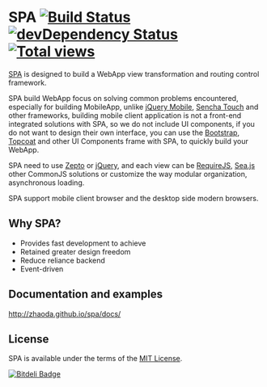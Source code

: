 # SPA [![Build Status](https://travis-ci.org/zhaoda/spa.png?branch=master)](https://travis-ci.org/zhaoda/spa) [![devDependency Status](https://david-dm.org/zhaoda/spa/dev-status.png)](https://david-dm.org/zhaoda/spa#info=devDependencies) [![Total views](https://sourcegraph.com/api/repos/github.com/zhaoda/spa/counters/views.png)](https://sourcegraph.com/github.com/zhaoda/spa)

[SPA](http://zhaoda.github.io/spa/docs/) is designed to build a WebApp view transformation and routing control framework.

SPA build WebApp focus on solving common problems encountered, especially for building MobileApp, unlike [jQuery Mobile](http://jquerymobile.com/), [Sencha Touch](http://www.sencha.com/products/touch/) and other frameworks, building mobile client application is not a front-end integrated solutions with SPA, so we do not include UI components, if you do not want to design their own interface, you can use the [Bootstrap](http://getbootstrap.com/), [Topcoat](http://topcoat.io/) and other UI Components frame with SPA, to quickly build your WebApp.

SPA need to use [Zepto](http://zeptojs.com/) or [jQuery](http://jquery.com/), and each view can be [RequireJS](http://requirejs.org/), [Sea.js](http://seajs.org/docs/) other CommonJS solutions or customize the way modular organization, asynchronous loading.

SPA support mobile client browser and the desktop side modern browsers.

## Why SPA?

* Provides fast development to achieve
* Retained greater design freedom
* Reduce reliance backend
* Event-driven

## Documentation and examples

<http://zhaoda.github.io/spa/docs/>

## License

SPA is available under the terms of the [MIT License](https://github.com/zhaoda/spa/blob/master/LICENSE).


[![Bitdeli Badge](https://d2weczhvl823v0.cloudfront.net/zhaoda/spa/trend.png)](https://bitdeli.com/free "Bitdeli Badge")

